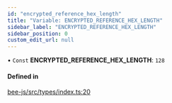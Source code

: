 ```yaml
---
id: "encrypted_reference_hex_length"
title: "Variable: ENCRYPTED_REFERENCE_HEX_LENGTH"
sidebar_label: "ENCRYPTED_REFERENCE_HEX_LENGTH"
sidebar_position: 0
custom_edit_url: null
---
```


• `Const` **ENCRYPTED\_REFERENCE\_HEX\_LENGTH**: ``128``

#### Defined in

[bee-js/src/types/index.ts:20](https://github.com/ethersphere/bee-js/blob/0e69ca1/src/types/index.ts#L20)
